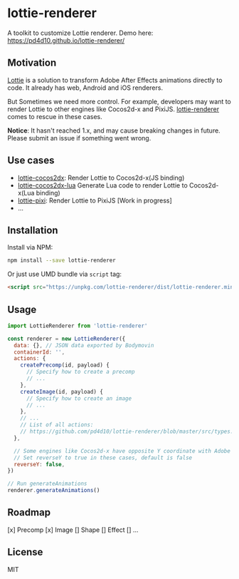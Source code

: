# lottie-renderer

A toolkit to customize Lottie renderer. Demo here: https://pd4d10.github.io/lottie-renderer/

## Motivation

[Lottie](http://airbnb.io/lottie/) is a solution to transform Adobe After Effects animations directly to code. It already has web, Android and iOS renderers.

But Sometimes we need more control. For example, developers may want to render Lottie to other engines like Cocos2d-x and PixiJS. [lottie-renderer](https://github.com/pd4d10/lottie-renderer) comes to rescue in these cases.

**Notice**: It hasn't reached 1.x, and may cause breaking changes in future. Please submit an issue if something went wrong.

## Use cases

- [lottie-cocos2dx](https://github.com/pd4d10/lottie-cocos2dx): Render Lottie to Cocos2d-x(JS binding)
- [lottie-cocos2dx-lua](https://github.com/pd4d10/lottie-cocos2dx-lua) Generate Lua code to render Lottie to Cocos2d-x(Lua binding)
- [lottie-pixi](https://github.com/pd4d10/lottie-pixi): Render Lottie to PixiJS [Work in progress]
- ...

## Installation

Install via NPM:

```sh
npm install --save lottie-renderer
```

Or just use UMD bundle via `script` tag:

```html
<script src="https://unpkg.com/lottie-renderer/dist/lottie-renderer.min.js"></script>
```

## Usage

```js
import LottieRenderer from 'lottie-renderer'

const renderer = new LottieRenderer({
  data: {}, // JSON data exported by Bodymovin
  containerId: '',
  actions: {
    createPrecomp(id, payload) {
      // Specify how to create a precomp
      // ...
    },
    createImage(id, payload) {
      // Specify how to create an image
      // ...
    },
    // ...
    // List of all actions:
    // https://github.com/pd4d10/lottie-renderer/blob/master/src/types.ts#L53
  },

  // Some engines like Cocos2d-x have opposite Y coordinate with Adobe After effects
  // Set reverseY to true in these cases, default is false
  reverseY: false,
})

// Run generateAnimations
renderer.generateAnimations()
```

## Roadmap

[x] Precomp
[x] Image
[] Shape
[] Effect
[] ...

## License

MIT
